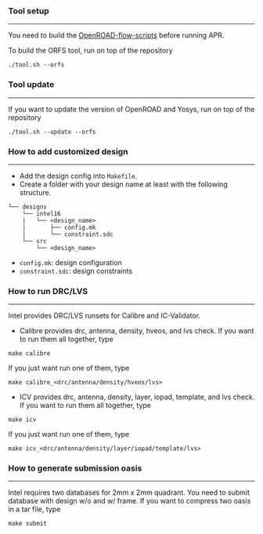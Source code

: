### Tool setup
-----------------------------------------------------------

You need to build the [OpenROAD-flow-scripts](https://github.com/The-OpenROAD-Project/OpenROAD-flow-scripts) before running APR.

To build the ORFS tool, run on top of the repository
```
./tool.sh --orfs
```

### Tool update
-----------------------------------------------------------

If you want to update the version of OpenROAD and Yosys, run on top of the repository
```
./tool.sh --update --orfs
```

### How to add customized design
-----------------------------------------------------------

- Add the design config into `Makefile`.
- Create a folder with your design name at least with the following structure.
```
└── designs
    └── intel16
    |   └── <design_name>
    |       ├── config.mk
    |       └── constraint.sdc   
    └── src
        └── <design_name>
```
- `config.mk`: design configuration
- `constraint.sdc`: design constraints

### How to run DRC/LVS
-----------------------------------------------------------

Intel provides DRC/LVS runsets for Calibre and IC-Validator.

- Calibre provides drc, antenna, density, hveos, and lvs check. If you want to run them all together, type 
```
make calibre
```
If you just want run one of them, type
```
make calibre_<drc/antenna/density/hveos/lvs>
```

- ICV provides drc, antenna, density, layer, iopad, template, and lvs check. If you want to run them all together, type 
```
make icv
```
If you just want run one of them, type
```
make icv_<drc/antenna/density/layer/iopad/template/lvs>
```

### How to generate submission oasis
-----------------------------------------------------------

Intel requires two databases for 2mm x 2mm quadrant. You need to submit database with design w/o and w/ frame. If you want to compress two oasis in a tar file, type
```
make submit
```